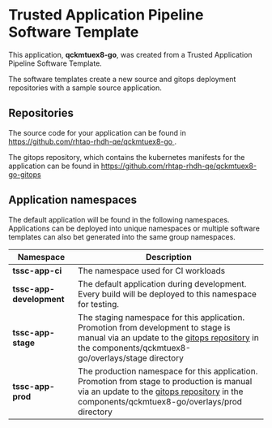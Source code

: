 # Trusted Application Pipeline Software Template

This application, **qckmtuex8-go**, was created from a Trusted Application Pipeline Software Template.

The software templates create a new source and gitops deployment repositories with a sample source application. 

## Repositories

The source code for your application can be found in [https://github.com/rhtap-rhdh-qe/qckmtuex8-go ](https://github.com/rhtap-rhdh-qe/qckmtuex8-go ).
 
The gitops repository, which contains the kubernetes manifests for the application can be found in 
[https://github.com/rhtap-rhdh-qe/qckmtuex8-go-gitops ](https://github.com/rhtap-rhdh-qe/qckmtuex8-go-gitops ) 

## Application namespaces 

The default application will be found in the following namespaces. Applications can be deployed into unique namespaces or multiple software templates can also bet generated into the same group namespaces.  

|  Namespace   |  Description   |  
| -------- | -------- |
| **tssc-app-ci** | The namespace used for CI workloads |
| **tssc-app-development** | The default application during development. Every build will be deployed to this namespace for testing. |
| **tssc-app-stage** | The staging namespace for this application. Promotion from development to stage is manual via an update to the [gitops repository](https://github.com/rhtap-rhdh-qe/qckmtuex8-go-gitops ) in the components/qckmtuex8-go/overlays/stage directory |
| **tssc-app-prod** | The production namespace for this application. Promotion from stage to production is manual via an update to the [gitops repository](https://github.com/rhtap-rhdh-qe/qckmtuex8-go-gitops ) in the components/qckmtuex8-go/overlays/prod directory |